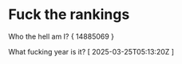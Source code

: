 # Fuck the rankings

Who the hell am I?
{ 14885069 }

What fucking year is it?
[ 2025-03-25T05:13:20Z ]
